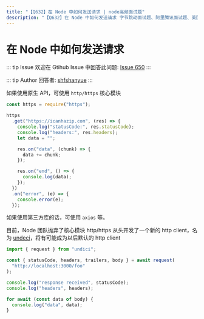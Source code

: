```yaml
---
title: "【Q632】在 Node 中如何发送请求 | node高频面试题"
description: "【Q632】在 Node 中如何发送请求 字节跳动面试题、阿里腾讯面试题、美团小米面试题。"
---
```


# 在 Node 中如何发送请求

::: tip Issue
欢迎在 Gtihub Issue 中回答此问题: [Issue 650](https://github.com/shfshanyue/Daily-Question/issues/650)
:::

::: tip Author
回答者: [shfshanyue](https://github.com/shfshanyue)
:::

如果使用原生 API，可使用 `http/https` 核心模块

```js
const https = require("https");

https
  .get("https://icanhazip.com", (res) => {
    console.log("statusCode:", res.statusCode);
    console.log("headers:", res.headers);
    let data = "";

    res.on("data", (chunk) => {
      data += chunk;
    });

    res.on("end", () => {
      console.log(data);
    });
  })
  .on("error", (e) => {
    console.error(e);
  });
```

如果使用第三方库的话，可使用 `axios` 等。

目前，Node 团队抛弃了核心模块 http/https 从头开发了一个新的 http client，名为 [undeci](https://github.com/nodejs/undici)，将有可能成为以后默认的 http client

```js
import { request } from "undici";

const { statusCode, headers, trailers, body } = await request(
  "http://localhost:3000/foo"
);

console.log("response received", statusCode);
console.log("headers", headers);

for await (const data of body) {
  console.log("data", data);
}
```
